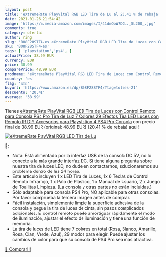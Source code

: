 ```yaml
---
layout: post
title: 'eXtremeRate PlayVital RGB LED Tira de Lu al 20.41 % de rebaja'
date: 2021-01-26 21:54:42
image: 'https://m.media-amazon.com/images/I/41dmQoW7DQL._SL200_.jpg'
comments: true
category: ofertas
author: ring
slug: 'B08F28STF4-es eXtremeRate PlayVital RGB LED Tira de Luces con Control...'
sku: 'B08F28STF4-es'
tags: [ 'playstation','ps4', ]
actualPrice: 38.99 EUR
currency: EUR
price: 38.99
comparePrice: 48.99 EUR
prodname: 'eXtremeRate PlayVital RGB LED Tira de Luces con Control Remoto para Consola PS4 Pro Tira de Luz 7 Colores 29 Efectos Tira LED Luces con Remoto IR DIY Accesorios para Playstation 4 PS4 Pro Consola'
country: 'es'
flag: '🇪🇸'
buyurl: 'https://www.amazon.es/dp/B08F28STF4/?tag=tolees-21'
descuento: '20.41'
average: '38.99'
---
```


Tienes [eXtremeRate PlayVital RGB LED Tira de Luces con Control Remoto para Consola PS4 Pro Tira de Luz 7 Colores 29 Efectos Tira LED Luces con Remoto IR DIY Accesorios para Playstation 4 PS4 Pro Consola](https://www.amazon.es/dp/B08F28STF4/?tag=tolees-21) con precio final de  38.99 EUR (original: 48.99 EUR) (20.41 %  de rebaja) aqui!

[![eXtremeRate PlayVital RGB LED Tira de Lu](https://m.media-amazon.com/images/I/41dmQoW7DQL._SL200_.jpg)](https://www.amazon.es/dp/B08F28STF4/?tag=tolees-21)

🔎:

- Nota: Está alimentado por la interfaz USB de la consola DC 5V, no lo conecte a la más grande interfaz DC. Si tiene alguna pregunta sobre nuestra tira de luces LED, no dude en contactarnos, solucionaremos su problema dentro de las 24 horas.
- Este artículo incluyen 1 x LED Tira de Luces, 1x 6 Teclas de Control Remoto Infrarrojo, 1 x Palo de Plástico, 1 x Manual de Usuario, 2 x Juego de Toallitas Limpieza. (La consola y otras partes no están incluidas.)
- Sólo adaptable para consola PS4 Pro, NO aplicable para otras consolas. Por favor comprueba la tercera imagen antes de comprar.
- Fácil instalación, simplemente limpie la superficie adhesiva de la consola y pegue la tira de luces de cinta, sin pasos complicados adicionales. El control remoto puede amortiguar rápidamente el modo de iluminación, ajustar el efecto de iluminación y tiene una función de memoria.
- La tira de luces de LED tiene 7 colores en total (Rosa, Blanco, Amarillo, Rosa, Cian, Verde, Azul), 29 modos para elegir. Puede ajustar los cambios de color para que su consola de PS4 Pro sea más atractiva.

[🛒 Comprar!!!](https://www.amazon.es/dp/B08F28STF4/?tag=tolees-21)
